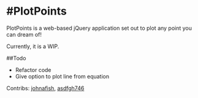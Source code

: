 #PlotPoints
==========

PlotPoints is a web-based jQuery application set out to plot any point you can dream of!

Currently, it is a WIP.

##Todo
* Refactor code
* Give option to plot line from equation

Contribs: [johnafish](https://github.com/johnafish), [asdfgh746](https://github.com/asdfgh746)
